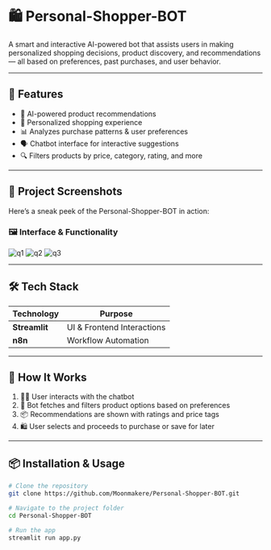 # 🛍️ Personal-Shopper-BOT

A smart and interactive AI-powered bot that assists users in making personalized shopping decisions, product discovery, and recommendations — all based on preferences, past purchases, and user behavior.

---

## 🚀 Features

- 🧠 AI-powered product recommendations
- 🛒 Personalized shopping experience
- 📊 Analyzes purchase patterns & user preferences
- 🗣️ Chatbot interface for interactive suggestions
- 🔍 Filters products by price, category, rating, and more

---

## 📸 Project Screenshots

Here’s a sneak peek of the Personal-Shopper-BOT in action:

### 🖼️ Interface & Functionality

![q1](https://github.com/user-attachments/assets/62934f85-fbc8-4a66-ad89-7a8e37b8cdd5)
![q2](https://github.com/user-attachments/assets/89815fe2-89af-47d1-af2a-e842a675f672)
![q3](https://github.com/user-attachments/assets/73a2a17b-7c20-4443-a7a2-9419f0210633)

---

## 🛠️ Tech Stack

| Technology      | Purpose                        |
|---------------- |--------------------------------|
| **Streamlit**   | UI & Frontend Interactions     |
| **n8n**         | Workflow Automation          |

---

## 🧩 How It Works

1. 🧑‍💬 User interacts with the chatbot
2. 🧠 Bot fetches and filters product options based on preferences
3. 📦 Recommendations are shown with ratings and price tags
4. 🛍️ User selects and proceeds to purchase or save for later

---

## 📦 Installation & Usage

```bash
# Clone the repository
git clone https://github.com/Moonmakere/Personal-Shopper-BOT.git

# Navigate to the project folder
cd Personal-Shopper-BOT

# Run the app
streamlit run app.py
